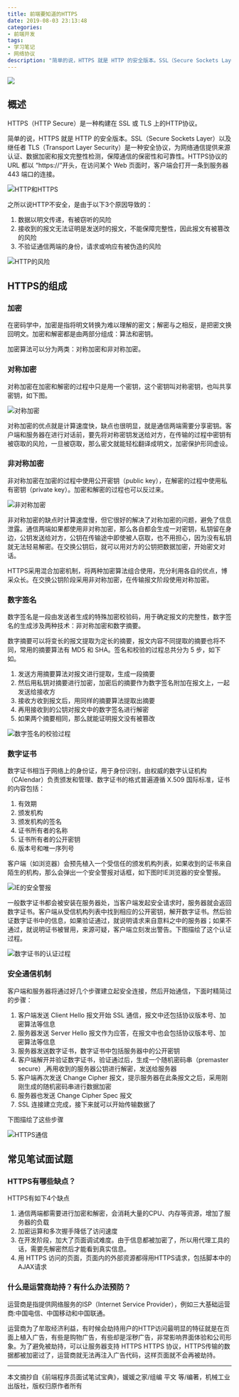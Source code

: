 ```yaml
---
title: 前端要知道的HTTPS
date: 2019-08-03 23:13:48
categories:
- 前端开发
tags:
- 学习笔记
- 网络协议
description: "简单的说，HTTPS 就是 HTTP 的安全版本。SSL（Secure Sockets Layer）以及继任者 TLS（Transport Layer Security）是一种安全协议，为网络通信提供来源认证、数据加密和报文完整性检测，保障通信的保密性和可靠性。HTTPS协议的 URL 都以 “https://”开头，在访问某个 Web 页面时，客户端会打开一条到服务器 443 端口的连接。"
---
```

![](https://raw.githubusercontent.com/dunizb/cloudimg/master/blog/article/201908/https/banner.png)

## 概述
HTTPS（HTTP Secure）是一种构建在 SSL 或 TLS 上的HTTP协议。

简单的说，HTTPS 就是 HTTP 的安全版本。SSL（Secure Sockets Layer）以及继任者 TLS（Transport Layer Security）是一种安全协议，为网络通信提供来源认证、数据加密和报文完整性检测，保障通信的保密性和可靠性。HTTPS协议的 URL 都以 “https://”开头，在访问某个 Web 页面时，客户端会打开一条到服务器 443 端口的连接。

![HTTP和HTTPS](https://raw.githubusercontent.com/dunizb/cloudimg/master/blog/article/201908/https/1.png)

之所以说HTTP不安全，是由于以下3个原因导致的：
1. 数据以明文传递，有被窃听的风险
2. 接收到的报文无法证明是发送时的报文，不能保障完整性，因此报文有被篡改的风险
3. 不验证通信两端的身份，请求或响应有被伪造的风险

![HTTP的风险](https://raw.githubusercontent.com/dunizb/cloudimg/master/blog/article/201908/https/2.png)

## HTTPS的组成
### 加密
在密码学中，加密是指将明文转换为难以理解的密文；解密与之相反，是把密文换回明文。加密和解密都是由两部分组成：算法和密钥。

加密算法可以分为两类：对称加密和非对称加密。

### 对称加密

对称加密在加密和解密的过程中只是用一个密钥，这个密钥叫对称密钥，也叫共享密钥，如下图。

![对称加密](https://raw.githubusercontent.com/dunizb/cloudimg/master/blog/article/201908/https/3.png)

对称加密的优点就是计算速度快，缺点也很明显，就是通信两端需要分享密钥。客户端和服务器在进行对话前，要先将对称密钥发送给对方，在传输的过程中密钥有被窃取的风险，一旦被窃取，那么密文就能轻松翻译成明文，加密保护形同虚设。

### 非对称加密
非对称加密在加密的过程中使用公开密钥（public key），在解密的过程中使用私有密钥（private key）。加密和解密的过程也可以反过来。

![非对称加密](https://raw.githubusercontent.com/dunizb/cloudimg/master/blog/article/201908/https/4.png)

非对称加密的缺点时计算速度慢，但它很好的解决了对称加密的问题，避免了信息泄露。通信两端如果都使用非对称加密，那么各自都会生成一对密钥，私钥留在身边，公钥发送给对方，公钥在传输途中即使被人窃取，也不用担心，因为没有私钥就无法轻易解密。在交换公钥后，就可以用对方的公钥把数据加密，开始密文对话。

HTTPS采用混合加密机制，将两种加密算法组合使用，充分利用各自的优点，博采众长。在交换公钥阶段采用非对称加密，在传输报文阶段使用对称加密。

### 数字签名
数字签名是一段由发送者生成的特殊加密校验码，用于确定报文的完整性，数字签名的生成涉及两种技术：非对称加密和数字摘要。

数字摘要可以将变长的报文提取为定长的摘要，报文内容不同提取的摘要也将不同，常用的摘要算法有 MD5 和 SHA。签名和校验的过程总共分为 5 步，如下如。
1. 发送方用摘要算法对报文进行提取，生成一段摘要
2. 然后用私钥对摘要进行加密，加密后的摘要作为数字签名附加在报文上，一起发送给接收方
3. 接收方收到报文后，用同样的摘要算法提取出摘要
4. 再用接收到的公钥对报文中的数字签名进行解密
5. 如果两个摘要相同，那么就能证明报文没有被篡改

![数字签名的校验过程](https://raw.githubusercontent.com/dunizb/cloudimg/master/blog/article/201908/https/5.png)

### 数字证书
数字证书相当于网络上的身份证，用于身份识别，由权威的数字认证机构（CAlendar）负责颁发和管理、数字证书的格式普遍遵循 X.509 国际标准，证书的内容包括：
1. 有效期
2. 颁发机构
3. 颁发机构的签名
4. 证书所有者的名称
5. 证书所有者的公开密钥
6. 版本号和唯一序列号

客户端（如浏览器）会预先植入一个受信任的颁发机构列表，如果收到的证书来自陌生的机构，那么会弹出一个安全警报对话框，如下图时IE浏览器的安全警报。

![IE的安全警报](https://raw.githubusercontent.com/dunizb/cloudimg/master/blog/article/201908/https/6.png)

一般数字证书都会被安装在服务器处，当客户端发起安全请求时，服务器就会返回数字证书。客户端从受信机构列表中找到相应的公开密钥，解开数字证书。然后验证数字证书中的信息，如果验证通过，就说明请求来自意料之中的服务器；如果不通过，就说明证书被冒用，来源可疑，客户端立刻发出警告。下图描绘了这个认证过程。

![数字证书的认证过程](https://raw.githubusercontent.com/dunizb/cloudimg/master/blog/article/201908/https/7.png)

### 安全通信机制
客户端和服务器将通过好几个步骤建立起安全连接，然后开始通信，下面时精简过的步骤：
1. 客户端发送 Client Hello 报文开始 SSL 通信，报文中还包括协议版本号、加密算法等信息
2. 服务器发送 Server Hello 报文作为应答，在报文中也会包括协议版本号、加密算法等信息
3. 服务器发送数字证书，数字证书中包括服务器中的公开密钥
4. 客户端解开并验证数字证书，验证通过后，生成一个随机密码串（premaster secure）,再用收到的服务器公钥进行解密，发送给服务器
5. 客户端再次发送 Change Cipher 报文，提示服务器在此条报文之后，采用刚刚生成的随机密码串进行数据加密
6. 服务器也发送 Change Cipher Spec 报文
7. SSL 连接建立完成，接下来就可以开始传输数据了

下图描绘了这些步骤

![HTTPS通信](https://raw.githubusercontent.com/dunizb/cloudimg/master/blog/article/201908/https/8.png)


## 常见笔试面试题
### HTTPS有哪些缺点？
HTTPS有如下4个缺点
1. 通信两端都需要进行加密和解密，会消耗大量的CPU、内存等资源，增加了服务器的负载
2. 加密运算和多次握手降低了访问速度
3. 在开发阶段，加大了页面调试难度。由于信息都被加密了，所以用代理工具的话，需要先解密然后才能看到真实信息。
4. 用 HTTPS 访问的页面，页面内的外部资源都得用HTTPS请求，包括脚本中的AJAX请求

### 什么是运营商劫持？有什么办法预防？
运营商是指提供网络服务的ISP（Internet Service Provider），例如三大基础运营商:中国电信、中国移动和中国联通。

运营商为了牟取经济利益，有时候会劫持用户的HTTP访问最明显的特征就是在页面上植入广告，有些是购物广告，有些却是淫秽广告，非常影响界面体验和公司形象。为了避免被劫持，可以让服务器支持 HTTPS HTTPS 协议，HTTPS传输的数据都被加密过了，运营商就无法再注入广告代码，这样页面就不会再被劫持。

*******
本文摘抄自《前端程序员面试笔试宝典》，媛媛之家/组编 平文 等/编著，机械工业出版社，版权归原作者所有